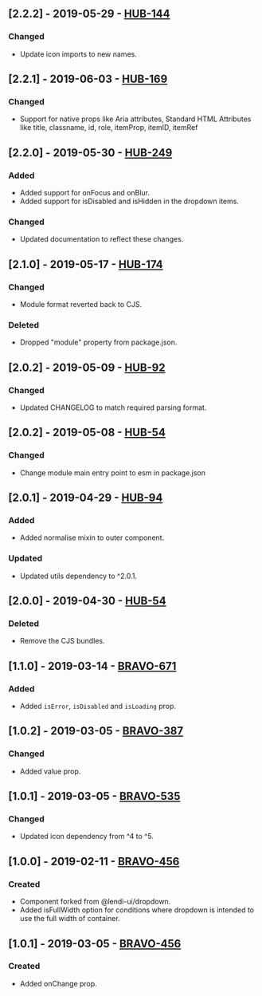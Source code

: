 ## [2.2.2] - 2019-05-29 - [HUB-144](https://creditandfinance.atlassian.net/browse/HUB-144)
### Changed
- Update icon imports to new names.

## [2.2.1] - 2019-06-03 - [HUB-169](https://creditandfinance.atlassian.net/browse/HUB-169)
### Changed
- Support for native props like Aria attributes, Standard HTML Attributes like title, classname, id, role, itemProp, itemID, itemRef

## [2.2.0] - 2019-05-30 - [HUB-249](https://creditandfinance.atlassian.net/browse/HUB-249)
### Added
- Added support for onFocus and onBlur.
- Added support for isDisabled and isHidden in the dropdown items.
### Changed
- Updated documentation to reflect these changes.

## [2.1.0] - 2019-05-17 - [HUB-174](https://creditandfinance.atlassian.net/browse/HUB-174)
### Changed
- Module format reverted back to CJS.
### Deleted
- Dropped "module" property from package.json.

## [2.0.2] - 2019-05-09 - [HUB-92](https://creditandfinance.atlassian.net/browse/HUB-92)
### Changed
- Updated CHANGELOG to match required parsing format.

## [2.0.2] - 2019-05-08 - [HUB-54](https://creditandfinance.atlassian.net/browse/HUB-54)
 
### Changed
- Change module main entry point to esm in package.json

## [2.0.1] - 2019-04-29 - [HUB-94](https://creditandfinance.atlassian.net/browse/HUB-94)
### Added
- Added normalise mixin to outer component.

### Updated
- Updated utils dependency to ^2.0.1.

## [2.0.0] - 2019-04-30 - [HUB-54](https://creditandfinance.atlassian.net/browse/HUB-54)
### Deleted
- Remove the CJS bundles.

## [1.1.0] - 2019-03-14 - [BRAVO-671](https://creditandfinance.atlassian.net/browse/BRAVO-671)
### Added
- Added `isError`, `isDisabled` and `isLoading` prop.

## [1.0.2] - 2019-03-05 - [BRAVO-387](https://creditandfinance.atlassian.net/browse/BRAVO-387)
### Changed
- Added value prop.

## [1.0.1] - 2019-03-05 - [BRAVO-535](https://creditandfinance.atlassian.net/browse/BRAVO-535)
### Changed
- Updated icon dependency from ^4 to ^5.

## [1.0.0] - 2019-02-11 - [BRAVO-456](https://creditandfinance.atlassian.net/browse/BRAVO-456)
### Created
- Component forked from @lendi-ui/dropdown.
- Added isFullWidth option for conditions where dropdown is intended to use the full width of container.

## [1.0.1] - 2019-03-05 - [BRAVO-456](https://creditandfinance.atlassian.net/browse/BRAVO-387)
### Created
- Added onChange prop.
